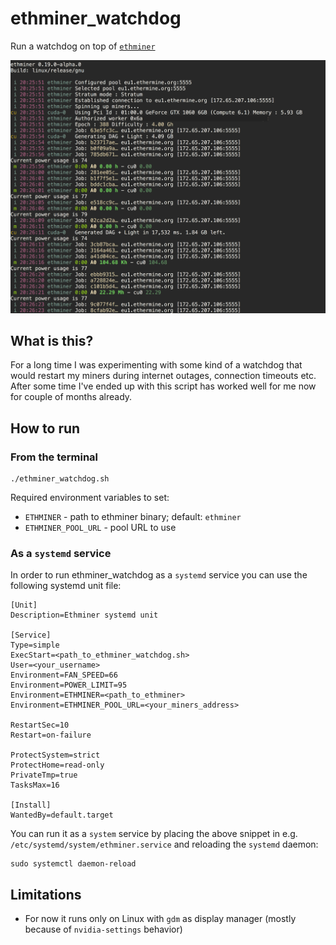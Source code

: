 # ethminer_watchdog

Run a watchdog on top of [`ethminer`](https://github.com/ethereum-mining/ethminer/)

![Screenshot](/docs/screenshot.png)

## What is this?

For a long time I was experimenting with some kind of a watchdog that would
restart my miners during internet outages, connection timeouts etc.
After some time I've ended up with this script has worked well for me now for
couple of months already.

## How to run

### From the terminal

```
./ethminer_watchdog.sh
```

Required environment variables to set:

- `ETHMINER` - path to ethminer binary; default: `ethminer`
- `ETHMINER_POOL_URL` - pool URL to use

### As a `systemd` service

In order to run ethminer_watchdog as a `systemd` service you can use the following systemd unit file:

```systemd
[Unit]
Description=Ethminer systemd unit

[Service]
Type=simple
ExecStart=<path_to_ethminer_watchdog.sh>
User=<your_username>
Environment=FAN_SPEED=66
Environment=POWER_LIMIT=95
Environment=ETHMINER=<path_to_ethminer>
Environment=ETHMINER_POOL_URL=<your_miners_address>

RestartSec=10
Restart=on-failure

ProtectSystem=strict
ProtectHome=read-only
PrivateTmp=true
TasksMax=16

[Install]
WantedBy=default.target
```

You can run it as a `system` service by placing the above snippet in e.g. `/etc/systemd/system/ethminer.service` and reloading the `systemd` daemon:

```shell
sudo systemctl daemon-reload
```

## Limitations

- For now it runs only on Linux with `gdm` as display manager
  (mostly because of `nvidia-settings` behavior)
